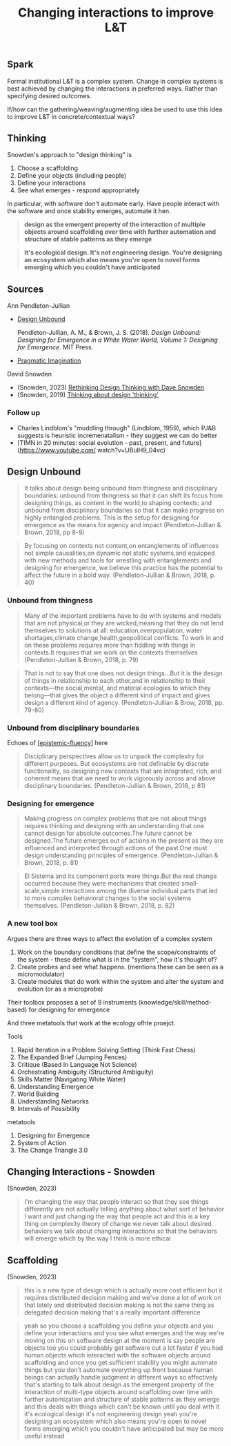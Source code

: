 ﻿---
backlinks:
- title: Paper Ideas
  url: /sense/Paper-Ideas/paper-ideas.html
title: Changing interactions to improve L&T
---
## Spark

Formal institutional L&T is a complex system. Change in complex systems is best achieved by changing the interactions in preferred ways. Rather than specifying desired outcomes.

If/how can the gathering/weaving/augmenting idea be used to use this idea to improve L&T in concrete/contextual ways?

## Thinking

Snowden's approach to "design thinking" is

1. Choose a scaffolding 
2. Define your objects (including people)
3. Define your interactions
4. See what emerges - respond appropriately

In particular, with software don't automate early. Have people interact with the software and once stability emerges, automate it hen.

> **design as the emergent property of the interaction of multiple objects around scaffolding over time with further automation and structure of stable patterns as they emerge**

> **It's ecological design. It's not engineering design. You're designing an ecosystem which also means you're open to novel forms emerging which you couldn't have anticipated**


## Sources

Ann Pendleton-Jullian
- [Design Unbound](https://www.desunbound.com/)

	Pendleton-Jullian, A. M., & Brown, J. S. (2018). *Design Unbound: Designing for Emergence in a White Water World, Volume 1: Designing for Emergence*. MIT Press.
- [Pragmatic Imagination](http://www.pragmaticimagination.com/)

David Snowden
- (Snowden, 2023) [Rethinking Design Thinking with Dave Snowden](https://www.youtube.com/watch?v=SkWQ-k22bZc&t=2585s)
- (Snowden, 2019) [Thinking about design 'thinking'](https://thecynefin.co/thinking-about-design-thinking/)

### Follow up

- Charles Lindblom's "muddling through" (Lindblom, 1959), which PJ&B suggests is heuristic incremenatalism - they suggest we can do better
- [TIMN in 20 minutes: social evolution - past, present, and future](https://www.youtube.com/ watch?v=UBulH9_04vc)


## Design Unbound

> It talks about design being unbound from thingness and disciplinary boundaries: unbound from thingness so that it can shift its focus from designing things, as content in the world,to shaping contexts; and unbound from disciplinary boundaries so that it can make progress on highly entangled problems. This is the setup for designing for emergence as the means for agency and impact (Pendleton-Jullian & Brown, 2018, pp 8-9)

> By focusing on contexts not content,on entanglements of influences not simple causalities,on dynamic not static systems,and equipped with new methods and tools for wrestling with entanglements and designing for emergence, we believe this practice has the potential to affect the future in a bold way. (Pendleton-Jullian & Brown, 2018, p. 40)

### Unbound from thingness

> Many of the important problems have to do with systems and models that are not physical,or they are wicked,meaning that they do not lend themselves to solutions at all: education,overpopulation, water shortages,climate change,health,geopolitical conflicts. To work in and on these problems requires more than fiddling with things in contexts.It requires that we work on the contexts themselves (Pendleton-Jullian & Brown, 2018, p. 79)

> That is not to say that one does not design things...But it is the design of things in relationship to each other,and in relationship to their contexts—the social,mental, and material ecologies to which they belong—that gives the object a different kind of impact and gives design a different kind of agency. (Pendleton-Jullian & Brow, 2018, pp. 79-80)

### Unbound from disciplinary boundaries 

Echoes of [[epistemic-fluency]] here 

> Disciplinary perspectives allow us to unpack the complexity for different purposes. But ecosystems are not definable by discrete functionality, so designing new contexts that are integrated, rich, and coherent means that we need to work vigorously across and above disciplinary boundaries. (Pendleton-Jullian & Brown, 2018, p 81)

### Designing for emergence

> Making progress on complex problems that are not about things requires thinking and designing with an understanding that one cannot design for absolute outcomes.The future cannot be designed.The future emerges out of actions in the present as they are influenced and interpreted through actions of the past.One must design understanding principles of emergence. (Pendleton-Jullian & Brown, 2018, p. 81)

> El Sistema and its component parts were things.But the real change occurred because they were mechanisms that created small-scale,simple interactions among the diverse individual parts that led to more complex behavioral changes to the social systems themselves. (Pendleton-Jullian & Brown, 2018, p. 82)

### A new tool box

Argues there are three ways to affect the evolution of a complex system

1. Work on the boundary conditions that define the scope/constraints of the system - these define what is in the "system", how it's thought of?
2. Create probes and see what happens. (mentions these can be seen as a micromodulator)
3. Create modules that do work within the system and alter the system and evolution (or as a microprobe)

Their toolbox proposes a set of 9 instruments (knowledge/skill/method-based) for designing for emergence

And three metatools that work at the ecology ofhte proejct.

Tools 

1. Rapid Iteration in a Problem Solving Setting (Think Fast Chess) 
2. The Expanded Brief (Jumping Fences) 
3. Critique (Based In Language Not Science) 
4. Orchestrating Ambiguity (Structured Ambiguity) 
5. Skills Matter (Navigating White Water) 
6. Understanding Emergence 
7. World Building 
8. Understanding Networks  
9. Intervals of Possibility

metatools

1. Designing for Emergence
2. System of Action 
3. The Change Triangle 3.0

## Changing Interactions - Snowden

(Snowden, 2023)
> I'm changing the way that people interact so that they see things differently are not actually telling anything about what sort of behavior I want and just changing the way that people act and this is a key thing on complexity theory of change we never talk about desired behaviors we talk about changing interactions so that the behaviors will emerge which by the way I think is more ethical


## Scaffolding


(Snowden, 2023)
> this is a new type of design which is actually more cost efficient but it requires distributed decision making and we've done a lot of work on that lately and distributed decision making is not the same thing as delegated decision making that's a really important difference 

> yeah so you choose a scaffolding you define your objects and you define your interactions and you see what emerges and the way we're moving on this on software design at the moment is say people are objects too you could probably get software out a lot faster if you had human objects which interacted with the software objects around scaffolding and once you get sufficient stability you might automate things but you don't automate everything up front because human beings can actually handle judgment in different ways so effectively that's starting to talk about design as the emergent property of the interaction of multi-type objects around scaffolding over time with further automization and structure of stable patterns as they emerge and this deals with things which can't be known until you deal with it it's ecological design it's not engineering design yeah you're designing an ecosystem which also means you're open to novel forms emerging which you couldn't have anticipated but may be more useful instead


[//begin]: # "Autogenerated link references for markdown compatibility"
[epistemic-fluency]: ../Learning/epistemic-fluency "Epistemic Fluency"
[//end]: # "Autogenerated link references"